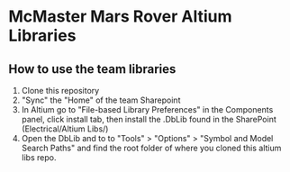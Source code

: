 # McMaster Mars Rover Altium Libraries

## How to use the team libraries

1. Clone this repository
2. "Sync" the "Home" of the team Sharepoint
3. In Altium go to "File-based Library Preferences" in the Components panel, click install tab, then install the .DbLib found in the SharePoint (Electrical/Altium Libs/)
4. Open the DbLib and to to "Tools"  > "Options" > "Symbol and Model Search Paths"  and find the root folder of where you cloned this altium libs repo. 
